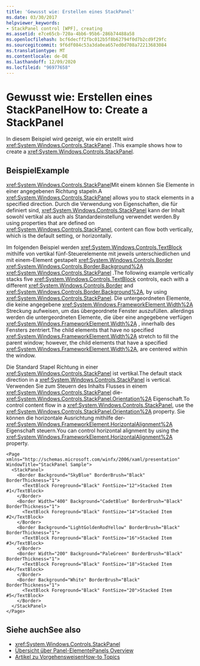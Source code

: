 ```yaml
---
title: 'Gewusst wie: Erstellen eines StackPanel'
ms.date: 03/30/2017
helpviewer_keywords:
- StackPanel control [WPF], creating
ms.assetid: e7ce65cb-720a-4bb6-95b6-286b74488a58
ms.openlocfilehash: bcf6decff2fbc012b5f8b62794f0d7b2cd9f29fc
ms.sourcegitcommit: 9f6df084c53a3da0ea657ed0d708a72213683084
ms.translationtype: MT
ms.contentlocale: de-DE
ms.lasthandoff: 12/09/2020
ms.locfileid: "96977658"
---
```

# <a name="how-to-create-a-stackpanel"></a><span data-ttu-id="c3b2f-102">Gewusst wie: Erstellen eines StackPanel</span><span class="sxs-lookup"><span data-stu-id="c3b2f-102">How to: Create a StackPanel</span></span>
<span data-ttu-id="c3b2f-103">In diesem Beispiel wird gezeigt, wie ein erstellt wird <xref:System.Windows.Controls.StackPanel> .</span><span class="sxs-lookup"><span data-stu-id="c3b2f-103">This example shows how to create a <xref:System.Windows.Controls.StackPanel>.</span></span>  
  
## <a name="example"></a><span data-ttu-id="c3b2f-104">Beispiel</span><span class="sxs-lookup"><span data-stu-id="c3b2f-104">Example</span></span>  
 <span data-ttu-id="c3b2f-105"><xref:System.Windows.Controls.StackPanel>Mit einem können Sie Elemente in einer angegebenen Richtung stapeln.</span><span class="sxs-lookup"><span data-stu-id="c3b2f-105">A <xref:System.Windows.Controls.StackPanel> allows you to stack elements in a specified direction.</span></span> <span data-ttu-id="c3b2f-106">Durch die Verwendung von Eigenschaften, die für definiert sind, <xref:System.Windows.Controls.StackPanel> kann der Inhalt sowohl vertikal als auch als Standardeinstellung verwendet werden.</span><span class="sxs-lookup"><span data-stu-id="c3b2f-106">By using properties that are defined on <xref:System.Windows.Controls.StackPanel>, content can flow both vertically, which is the default setting, or horizontally.</span></span>  
  
 <span data-ttu-id="c3b2f-107">Im folgenden Beispiel werden <xref:System.Windows.Controls.TextBlock> mithilfe von vertikal fünf-Steuerelemente mit jeweils unterschiedlichen und mit einem-Element gestapelt <xref:System.Windows.Controls.Border> <xref:System.Windows.Controls.Border.Background%2A> <xref:System.Windows.Controls.StackPanel> .</span><span class="sxs-lookup"><span data-stu-id="c3b2f-107">The following example vertically stacks five <xref:System.Windows.Controls.TextBlock> controls, each with a different <xref:System.Windows.Controls.Border> and <xref:System.Windows.Controls.Border.Background%2A>, by using <xref:System.Windows.Controls.StackPanel>.</span></span> <span data-ttu-id="c3b2f-108">Die untergeordneten Elemente, die keine angegebene <xref:System.Windows.FrameworkElement.Width%2A> Streckung aufweisen, um das übergeordnete Fenster auszufüllen. allerdings werden die untergeordneten Elemente, die über eine angegebene verfügen <xref:System.Windows.FrameworkElement.Width%2A> , innerhalb des Fensters zentriert.</span><span class="sxs-lookup"><span data-stu-id="c3b2f-108">The child elements that have no specified <xref:System.Windows.FrameworkElement.Width%2A> stretch to fill the parent window; however, the child elements that have a specified <xref:System.Windows.FrameworkElement.Width%2A>, are centered within the window.</span></span>  
  
 <span data-ttu-id="c3b2f-109">Die Standard Stapel Richtung in einer <xref:System.Windows.Controls.StackPanel> ist vertikal.</span><span class="sxs-lookup"><span data-stu-id="c3b2f-109">The default stack direction in a <xref:System.Windows.Controls.StackPanel> is vertical.</span></span> <span data-ttu-id="c3b2f-110">Verwenden Sie zum Steuern des Inhalts Flusses in einem <xref:System.Windows.Controls.StackPanel> die- <xref:System.Windows.Controls.StackPanel.Orientation%2A> Eigenschaft.</span><span class="sxs-lookup"><span data-stu-id="c3b2f-110">To control content flow in a <xref:System.Windows.Controls.StackPanel>, use the <xref:System.Windows.Controls.StackPanel.Orientation%2A> property.</span></span> <span data-ttu-id="c3b2f-111">Sie können die horizontale Ausrichtung mithilfe der- <xref:System.Windows.FrameworkElement.HorizontalAlignment%2A> Eigenschaft steuern.</span><span class="sxs-lookup"><span data-stu-id="c3b2f-111">You can control horizontal alignment by using the <xref:System.Windows.FrameworkElement.HorizontalAlignment%2A> property.</span></span>  
  
```xaml  
<Page xmlns="http://schemas.microsoft.com/winfx/2006/xaml/presentation" WindowTitle="StackPanel Sample">  
  <StackPanel>  
    <Border Background="SkyBlue" BorderBrush="Black" BorderThickness="1">  
      <TextBlock Foreground="Black" FontSize="12">Stacked Item #1</TextBlock>  
    </Border>  
    <Border Width="400" Background="CadetBlue" BorderBrush="Black" BorderThickness="1">  
      <TextBlock Foreground="Black" FontSize="14">Stacked Item #2</TextBlock>  
    </Border>  
    <Border Background="LightGoldenRodYellow" BorderBrush="Black" BorderThickness="1">  
      <TextBlock Foreground="Black" FontSize="16">Stacked Item #3</TextBlock>  
    </Border>  
    <Border Width="200" Background="PaleGreen" BorderBrush="Black" BorderThickness="1">  
      <TextBlock Foreground="Black" FontSize="18">Stacked Item #4</TextBlock>  
    </Border>  
    <Border Background="White" BorderBrush="Black" BorderThickness="1">  
      <TextBlock Foreground="Black" FontSize="20">Stacked Item #5</TextBlock>  
    </Border>  
  </StackPanel>  
</Page>  
```  
  
## <a name="see-also"></a><span data-ttu-id="c3b2f-112">Siehe auch</span><span class="sxs-lookup"><span data-stu-id="c3b2f-112">See also</span></span>

- <xref:System.Windows.Controls.StackPanel>
- [<span data-ttu-id="c3b2f-113">Übersicht über Panel-Elemente</span><span class="sxs-lookup"><span data-stu-id="c3b2f-113">Panels Overview</span></span>](panels-overview.md)
- [<span data-ttu-id="c3b2f-114">Artikel zu Vorgehensweisen</span><span class="sxs-lookup"><span data-stu-id="c3b2f-114">How-to Topics</span></span>](stackpanel-how-to-topics.md)
